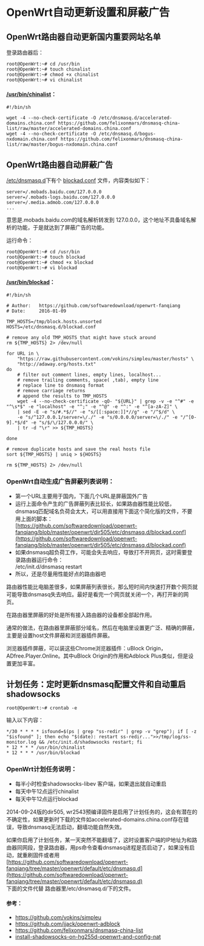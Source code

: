 ﻿# OpenWrt自动更新设置和屏蔽广告


## OpenWrt路由器自动更新国内重要网站名单
登录路由器后：

	root@OpenWrt:~# cd /usr/bin
	root@OpenWrt:~# touch chinalist
	root@OpenWrt:~# chmod +x chinalist
	root@OpenWrt:~# vi chinalist
	
#### [/usr/bin/chinalist](https://github.com/softwaredownload/openwrt-fanqiang/blob/master/openwrt/default/usr/bin/chinalist)：

	#!/bin/sh                                                                                                                                                               
	
	wget -4 --no-check-certificate -O /etc/dnsmasq.d/accelerated-domains.china.conf https://github.com/felixonmars/dnsmasq-china-list/raw/master/accelerated-domains.china.conf
	wget -4 --no-check-certificate -O /etc/dnsmasq.d/bogus-nxdomain.china.conf https://github.com/felixonmars/dnsmasq-china-list/raw/master/bogus-nxdomain.china.conf

	
## OpenWrt路由器自动屏蔽广告	

[/etc/dnsmasq.d](https://github.com/softwaredownload/openwrt-fanqiang/tree/master/openwrt/default/etc/dnsmasq.d)下有个 [blockad.conf](https://github.com/softwaredownload/openwrt-fanqiang/blob/master/openwrt/default/etc/dnsmasq.d/blockad.conf) 文件，内容类似如下：

	server=/.mobads.baidu.com/127.0.0.0
	server=/.mobads-logs.baidu.com/127.0.0.0
	server=/.media.admob.com/127.0.0.0
	...
	
意思是.mobads.baidu.com的域名解析转发到 127.0.0.0，这个地址不具备域名解析的功能，于是就达到了屏蔽广告的功能。

运行命令：

	root@OpenWrt:~# cd /usr/bin
	root@OpenWrt:~# touch blockad
	root@OpenWrt:~# chmod +x blockad
	root@OpenWrt:~# vi blockad

#### [/usr/bin/blockad](https://github.com/softwaredownload/openwrt-fanqiang/blob/master/openwrt/default/usr/bin/blockad)：

	#!/bin/sh
	
	# Author:	https://github.com/softwaredownload/openwrt-fanqiang
	# Date:		2016-01-09
	
	TMP_HOSTS=/tmp/block.hosts.unsorted
	HOSTS=/etc/dnsmasq.d/blockad.conf
	
	# remove any old TMP_HOSTS that might have stuck around
	rm ${TMP_HOSTS} 2> /dev/null
	
	for URL in \
	    "https://raw.githubusercontent.com/vokins/simpleu/master/hosts" \
	    "http://adaway.org/hosts.txt"
	do
	    # filter out comment lines, empty lines, localhost... 
	    # remove trailing comments, space( ,tab), empty line
	    # replace line to dnsmasq format
	    # remove carriage returns
	    # append the results to TMP_HOSTS
	    wget -4 --no-check-certificate -qO- "${URL}" | grep -v -e "^#" -e "^\s*$" -e "localhost" -e "^;" -e "^@" -e "^:" -e "^[a-zA-Z]" \
		| sed -E -e "s/#.*$//" -e "s/[[:space:]]*//g" -e "/^$/d" \
		-e "s/^127.0.0.1/server=\/./" -e "s/0.0.0.0/server=\/./" -e "/^[0-9].*$/d" -e "s/$/\/127.0.0.0/" \
		| tr -d "\r" >> ${TMP_HOSTS}
	
	done
	
	# remove duplicate hosts and save the real hosts file
	sort ${TMP_HOSTS} | uniq > ${HOSTS}
	
	rm ${TMP_HOSTS} 2> /dev/null

### OpenWrt自动生成广告屏蔽列表说明：
- 第一个URL主要用于国内，下面几个URL是屏蔽国外广告
- 运行上面命令产生的广告屏蔽列表比较长，如果路由器性能比较低，dnsmasq匹配域名负荷会太大，可以用直接用下面这个简化版的文件，不要用上面的脚本：  
	[https://github.com/softwaredownload/openwrt-fanqiang/blob/master/openwrt/dir505/etc/dnsmasq.d/blockad.conf](https://github.com/softwaredownload/openwrt-fanqiang/blob/master/openwrt/dir505/etc/dnsmasq.d/blockad.conf)
- 如果dnsmasq超负荷工作，可能会失去响应，导致打不开网页，这时需要登录路由器运行命令：  
	/etc/init.d/dnsmasq restart
- 所以，还是尽量用性能好点的路由器吧

路由器性能比电脑差很多，如果屏蔽列表很长，那么短时间内快速打开数个网页就可能导致dnsmasq失去响应。最好是看完一个网页就关闭一个，再打开新的网页。

在路由器里屏蔽的好处是所有接入路由器的设备都全部起作用。

通常的做法，在路由器里屏蔽部分域名，然后在电脑里设置更广泛、精确的屏蔽，主要是设置host文件屏蔽和浏览器插件屏蔽。

浏览器插件屏蔽，可以装这些Chrome浏览器插件：uBlock Origin，ADfree.Player.Online。其中uBlock Origin的作用和Adblock Plus类似，但是设置更加丰富。



## 计划任务：定时更新dnsmasq配置文件和自动重启shadowsocks

	root@OpenWrt:~# crontab -e
	
输入以下内容：

	*/30 * * * * isfound=$(ps | grep "ss-redir" | grep -v "grep"); if [ -z "$isfound" ]; then echo "$(date): restart ss-redir...">>/tmp/log/ss-monitor.log && /etc/init.d/shadowsocks restart; fi
	* 12 * * * /usr/bin/chinalist
	* 12 * * * /usr/bin/blockad

### OpenWrt计划任务说明：
- 每半小时检查shadowsocks-libev 客户端，如果退出就自动重启
- 每天中午12点运行chinalist
- 每天中午12点运行blockad


2014-09-24版的dir505, wr2543预编译固件是启用了计划任务的，这会有潜在的不确定性，如果更新时下载的文件如accelerated-domains.china.conf存在错误，导致dnsmasq无法启动，翻墙功能自然失效。

如果你启用了计划任务，某一天突然不能翻墙了，这时设置客户端的IP地址为和路由器同网段，登录路由器，用ps命令查看dnsmasq进程是否启动了，如果没有启动，就重刷固件或者用  
[https://github.com/softwaredownload/openwrt-fanqiang/tree/master/openwrt/default/etc/dnsmasq.d](https://github.com/softwaredownload/openwrt-fanqiang/tree/master/openwrt/default/etc/dnsmasq.d)  
下面的文件代替 路由器里/etc/dnsmasq.d/下的文件。


#### 参考：
- https://github.com/vokins/simpleu
- https://github.com/jjack/openwrt-adblock
- https://github.com/felixonmars/dnsmasq-china-list
- [install-shadowsocks-on-hg255d-openwrt-and-config-nat](http://www.shuyz.com/install-shadowsocks-on-hg255d-openwrt-and-config-nat.html)
